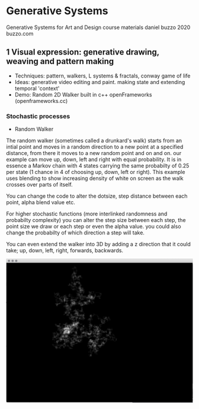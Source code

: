 # Generative Systems
Generative Systems for Art and Design course materials
 daniel buzzo 2020
 buzzo.com

## 1 Visual expression: generative drawing, weaving and pattern making

* Techniques: pattern, walkers, L systems & fractals, conway game of life
* Ideas: generative video editing and paint. making state and extending temporal 'context'
* Demo: Random 2D Walker built in c++ openFrameworks (openframeworks.cc)

### Stochastic processes

* Random Walker

The random walker (sometimes called a drunkard's walk) starts from an intial point and moves in a random direction to a new point at a specified distance, from there it moves to a new random point and on and on.
our example can move up, down, left and right with equal probability. It is in essence a Markov chain with 4 states carrying the same probabilty of 0.25 per state (1 chance in 4 of choosing up, down, left or right). This example uses blending to show increasing density of white on screen as the walk crosses over parts of itself. 

You can change the code to alter the dotsize, step distance between each point, alpha blend value etc.

For higher stochastic functions (more interlinked randomness and probabilty complexity) you can alter the step size between each step, the point size we draw or each step or even the alpha value. you could also change the probabilty of which direction a step will take.

You can even extend the walker into 3D by adding a z direction that it could take; up, down, left, right, forwards, backwards. 

![screenshot](screenshot-randomWalker.png)
